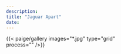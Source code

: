 ```yaml
---
description: 
title: "Jaguar Apart"
date: 
---
```



{{< paige/gallery
     images="*.jpg" 
     type="grid"  
     process=""
     />}}
